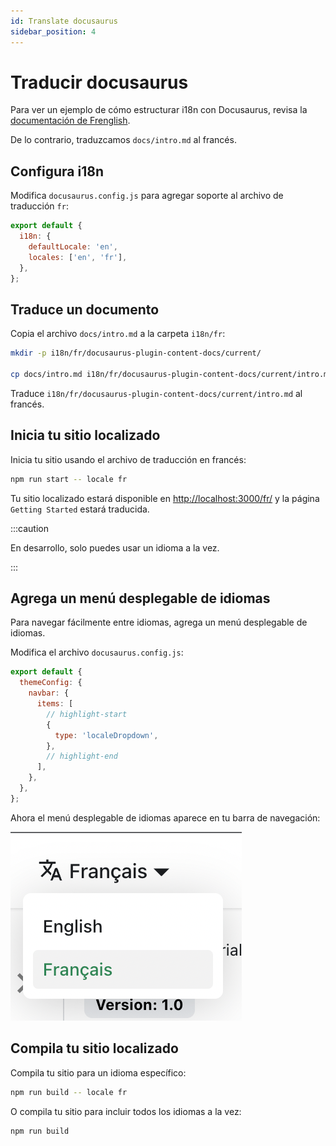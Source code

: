 ```yaml
---
id: Translate docusaurus
sidebar_position: 4
---
```


# Traducir docusaurus
Para ver un ejemplo de cómo estructurar i18n con Docusaurus, revisa la [documentación de Frenglish](https://github.com/viv-cheung/frenglish-docs).

De lo contrario, traduzcamos `docs/intro.md` al francés.

## Configura i18n
Modifica `docusaurus.config.js` para agregar soporte al archivo de traducción `fr`:

```js title="docusaurus.config.js"
export default {
  i18n: {
    defaultLocale: 'en',
    locales: ['en', 'fr'],
  },
};
```

## Traduce un documento
Copia el archivo `docs/intro.md` a la carpeta `i18n/fr`:

```bash
mkdir -p i18n/fr/docusaurus-plugin-content-docs/current/

cp docs/intro.md i18n/fr/docusaurus-plugin-content-docs/current/intro.md
```

Traduce `i18n/fr/docusaurus-plugin-content-docs/current/intro.md` al francés.

## Inicia tu sitio localizado
Inicia tu sitio usando el archivo de traducción en francés:

```bash
npm run start -- locale fr
```

Tu sitio localizado estará disponible en [http://localhost:3000/fr/](http://localhost:3000/fr/) y la página `Getting Started` estará traducida.

:::caution

En desarrollo, solo puedes usar un idioma a la vez.

:::

## Agrega un menú desplegable de idiomas
Para navegar fácilmente entre idiomas, agrega un menú desplegable de idiomas.

Modifica el archivo `docusaurus.config.js`:

```js title="docusaurus.config.js"
export default {
  themeConfig: {
    navbar: {
      items: [
        // highlight-start
        {
          type: 'localeDropdown',
        },
        // highlight-end
      ],
    },
  },
};
```

Ahora el menú desplegable de idiomas aparece en tu barra de navegación:

![Menú desplegable de idiomas](./img/localeDropdown.png)

## Compila tu sitio localizado
Compila tu sitio para un idioma específico:

```bash
npm run build -- locale fr
```

O compila tu sitio para incluir todos los idiomas a la vez:

```bash
npm run build
```